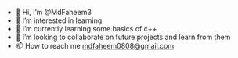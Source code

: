 - 👋 Hi, I’m @MdFaheem3
- 👀 I’m interested in learning 
- 🌱 I’m currently learning some basics of c++
- 💞️ I’m looking to collaborate on future projects and learn from them
- 📫 How to reach me mdfaheem0808@gmail.com

<!---
MdFaheem3/MdFaheem3 is a ✨ special ✨ repository because its `README.md` (this file) appears on your GitHub profile.
You can click the Preview link to take a look at your changes.
--->
